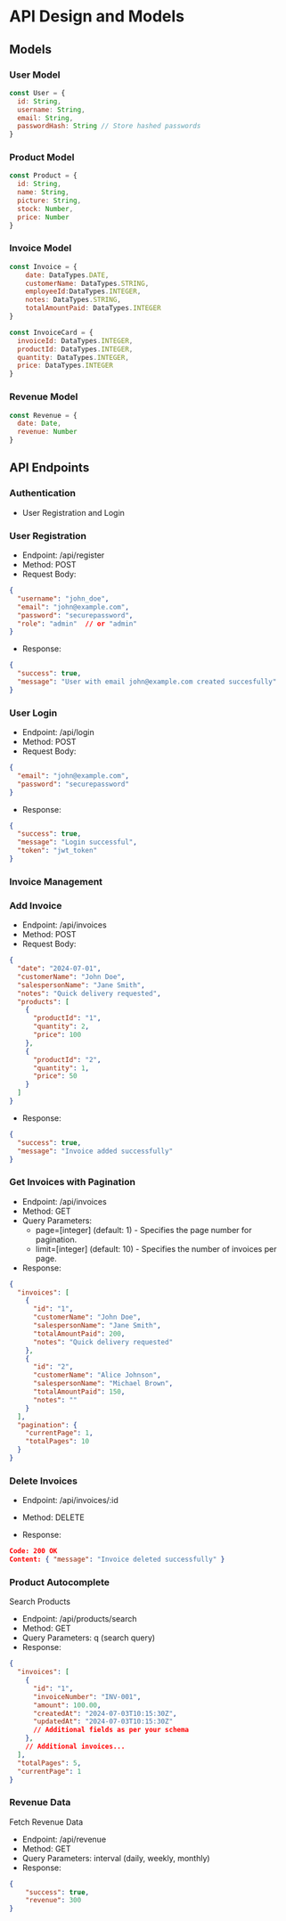 # API Design and Models
## Models
### User Model
```javascript
const User = {
  id: String,
  username: String,
  email: String,
  passwordHash: String // Store hashed passwords
}
```
### Product Model
```javascript
const Product = {
  id: String,
  name: String,
  picture: String,
  stock: Number,
  price: Number
}
```
### Invoice Model
```javascript
const Invoice = {
    date: DataTypes.DATE,
    customerName: DataTypes.STRING,
    employeeId:DataTypes.INTEGER,
    notes: DataTypes.STRING,
    totalAmountPaid: DataTypes.INTEGER
}
```
```js
const InvoiceCard = {
  invoiceId: DataTypes.INTEGER,
  productId: DataTypes.INTEGER,
  quantity: DataTypes.INTEGER,
  price: DataTypes.INTEGER
} 
```
### Revenue Model
```javascript
const Revenue = {
  date: Date,
  revenue: Number
}
```
## API Endpoints
### Authentication
- User Registration and Login
### User Registration 
- Endpoint: /api/register
- Method: POST
- Request Body:
```json
{
  "username": "john_doe",
  "email": "john@example.com",
  "password": "securepassword",
  "role": "admin"  // or "admin"
}
```
- Response:
```json
{
  "success": true,
  "message": "User with email john@example.com created succesfully"
}
```
### User Login
- Endpoint: /api/login
- Method: POST
- Request Body:
```json
{
  "email": "john@example.com",
  "password": "securepassword"
}
```
- Response:
```json
{
  "success": true,
  "message": "Login successful",
  "token": "jwt_token"
}
```
### Invoice Management
### Add Invoice
- Endpoint: /api/invoices
- Method: POST
- Request Body:
```json
{
  "date": "2024-07-01",
  "customerName": "John Doe",
  "salespersonName": "Jane Smith",
  "notes": "Quick delivery requested",
  "products": [
    {
      "productId": "1",
      "quantity": 2,
      "price": 100
    },
    {
      "productId": "2",
      "quantity": 1,
      "price": 50
    }
  ]
}
```
- Response:
```json
{
  "success": true,
  "message": "Invoice added successfully"
}
```
### Get Invoices with Pagination
- Endpoint: /api/invoices
- Method: GET
- Query Parameters:
  - page=[integer] (default: 1) - Specifies the page number for pagination.
  - limit=[integer] (default: 10) - Specifies the number of invoices per page.
- Response:
```json
{
  "invoices": [
    {
      "id": "1",
      "customerName": "John Doe",
      "salespersonName": "Jane Smith",
      "totalAmountPaid": 200,
      "notes": "Quick delivery requested"
    },
    {
      "id": "2",
      "customerName": "Alice Johnson",
      "salespersonName": "Michael Brown",
      "totalAmountPaid": 150,
      "notes": ""
    }
  ],
  "pagination": {
    "currentPage": 1,
    "totalPages": 10
  }
}
```
### Delete Invoices 
- Endpoint: /api/invoices/:id
- Method: DELETE

- Response:
```json
Code: 200 OK
Content: { "message": "Invoice deleted successfully" }
```
### Product Autocomplete
Search Products
- Endpoint: /api/products/search
- Method: GET
- Query Parameters: q (search query)
- Response:
```json
{
  "invoices": [
    {
      "id": "1",
      "invoiceNumber": "INV-001",
      "amount": 100.00,
      "createdAt": "2024-07-03T10:15:30Z",
      "updatedAt": "2024-07-03T10:15:30Z"
      // Additional fields as per your schema
    },
    // Additional invoices...
  ],
  "totalPages": 5,
  "currentPage": 1
}

```
### Revenue Data
Fetch Revenue Data
- Endpoint: /api/revenue
- Method: GET
- Query Parameters: interval (daily, weekly, monthly)
- Response:
```json
{
    "success": true,
    "revenue": 300
}
```

